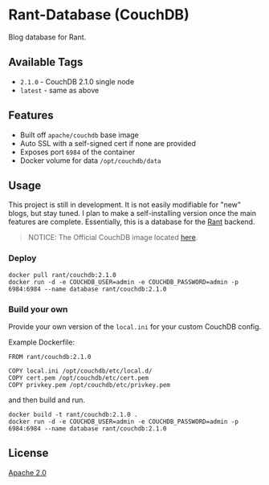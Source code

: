# Rant-Database (CouchDB)

Blog database for Rant.

## Available Tags

- `2.1.0` - CouchDB 2.1.0 single node
- `latest` - same as above

## Features

 * Built off `apache/couchdb` base image
 * Auto SSL with a self-signed cert if none are provided
 * Exposes port `6984` of the container
 * Docker volume for data `/opt/couchdb/data`

## Usage

This project is still in development. It is not easily modifiable for "new" blogs, but stay tuned. I plan to make a self-installing version once the main features are complete. Essentially, this is a database for the [Rant](https://github.com/RamblingWare/Rant) backend.

> NOTICE: The Official CouchDB image located [here](https://github.com/apache/couchdb-docker). 

### Deploy

```
docker pull rant/couchdb:2.1.0
docker run -d -e COUCHDB_USER=admin -e COUCHDB_PASSWORD=admin -p 6984:6984 --name database rant/couchdb:2.1.0
```


### Build your own

Provide your own version of the `local.ini` for your custom CouchDB config.

Example Dockerfile:

```
FROM rant/couchdb:2.1.0

COPY local.ini /opt/couchdb/etc/local.d/
COPY cert.pem /opt/couchdb/etc/cert.pem
COPY privkey.pem /opt/couchdb/etc/privkey.pem
```

and then build and run.

```
docker build -t rant/couchdb:2.1.0 .
docker run -d -e COUCHDB_USER=admin -e COUCHDB_PASSWORD=admin -p 6984:6984 --name database rant/couchdb:2.1.0
```

## License

[Apache 2.0](/LICENSE)
